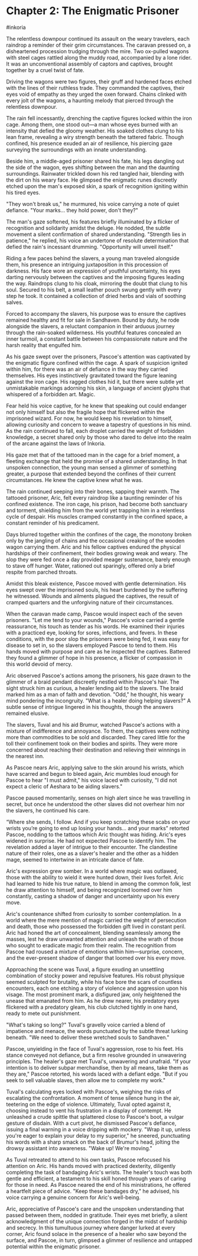 # Chapter 2: The Enigmatic Prisoner

#inkoria

The relentless downpour continued its assault on the weary travelers, each raindrop a reminder of their grim circumstances. The caravan pressed on, a disheartened procession trudging through the mire. Two ox-pulled wagons with steel cages rattled along the muddy road, accompanied by a lone rider. It was an unconventional assembly of captors and captives, brought together by a cruel twist of fate.

Driving the wagons were two figures, their gruff and hardened faces etched with the lines of their ruthless trade. They commanded the captives, their eyes void of empathy as they urged the oxen forward. Chains clinked with every jolt of the wagons, a haunting melody that pierced through the relentless downpour.

The rain fell incessantly, drenching the captive figures locked within the iron cage. Among them, one stood out—a man whose eyes burned with an intensity that defied the gloomy weather. His soaked clothes clung to his lean frame, revealing a wiry strength beneath the tattered fabric. Though confined, his presence exuded an air of resilience, his piercing gaze surveying the surroundings with an innate understanding.

Beside him, a middle-aged prisoner shared his fate, his legs dangling out the side of the wagon, eyes shifting between the man and the daunting surroundings. Rainwater trickled down his red tangled hair, blending with the dirt on his weary face. He glimpsed the enigmatic runes discreetly etched upon the man's exposed skin, a spark of recognition igniting within his tired eyes.

"They won't break us," he murmured, his voice carrying a note of quiet defiance. "Your marks... they hold power, don't they?"

The man's gaze softened, his features briefly illuminated by a flicker of recognition and solidarity amidst the deluge. He nodded, the subtle movement a silent confirmation of shared understanding. "Strength lies in patience," he replied, his voice an undertone of resolute determination that defied the rain's incessant drumming. "Opportunity will unveil itself."

Riding a few paces behind the slavers, a young man traveled alongside them, his presence an intriguing juxtaposition in this procession of darkness. His face wore an expression of youthful uncertainty, his eyes darting nervously between the captives and the imposing figures leading the way. Raindrops clung to his cloak, mirroring the doubt that clung to his soul. Secured to his belt, a small leather pouch swung gently with every step he took. It contained a collection of dried herbs and vials of soothing salves.

Forced to accompany the slavers, his purpose was to ensure the captives remained healthy and fit for sale in Sandhaven. Bound by duty, he rode alongside the slavers, a reluctant companion in their arduous journey through the rain-soaked wilderness. His youthful features concealed an inner turmoil, a constant battle between his compassionate nature and the harsh reality that engulfed him.

As his gaze swept over the prisoners, Pascoe's attention was captivated by the enigmatic figure confined within the cage. A spark of suspicion ignited within him, for there was an air of defiance in the way they carried themselves. His eyes instinctively gravitated toward the figure leaning against the iron cage. His ragged clothes hid it, but there were subtle yet unmistakable markings adorning his skin, a language of ancient glyphs that whispered of a forbidden art. Magic.

Fear held his voice captive, for he knew that speaking out could endanger not only himself but also the fragile hope that flickered within the imprisoned wizard. For now, he would keep his revelation to himself, allowing curiosity and concern to weave a tapestry of questions in his mind. As the rain continued to fall, each droplet carried the weight of forbidden knowledge, a secret shared only by those who dared to delve into the realm of the arcane against the laws of Inkoria.

His gaze met that of the tattooed man in the cage for a brief moment, a fleeting exchange that held the promise of a shared understanding. In that unspoken connection, the young man sensed a glimmer of something greater, a purpose that extended beyond the confines of their current circumstances. He knew the captive knew what he was.

The rain continued seeping into their bones, sapping their warmth. The tattooed prisoner, Aric, felt every raindrop like a taunting reminder of his confined existence. The iron cage, his prison, had become both sanctuary and torment, shielding him from the world yet trapping him in a relentless cycle of despair. His muscles cramped constantly in the confined space, a constant reminder of his predicament.

Days blurred together within the confines of the cage, the monotony broken only by the jangling of chains and the occasional creaking of the wooden wagon carrying them. Aric and his fellow captives endured the physical hardships of their confinement, their bodies growing weak and weary. The slop they were fed once a day provided meager sustenance, barely enough to stave off hunger. Water, rationed out sparingly, offered only a brief respite from parched throats.

Amidst this bleak existence, Pascoe moved with gentle determination. His eyes swept over the imprisoned souls, his heart burdened by the suffering he witnessed. Wounds and ailments plagued the captives, the result of cramped quarters and the unforgiving nature of their circumstances.

When the caravan made camp, Pascoe would inspect each of the seven prisoners. "Let me tend to your wounds," Pascoe's voice carried a gentle reassurance, his touch as tender as his words. He examined their injuries with a practiced eye, looking for sores, infections, and fevers. In these conditions, with the poor slop the prisoners were being fed, it was easy for disease to set in, so the slavers employed Pascoe to tend to them. His hands moved with purpose and care as he inspected the captives. Battered  they found a glimmer of hope in his presence, a flicker of compassion in this world devoid of mercy.

Aric observed Pascoe's actions among the prisoners, his gaze drawn to the glimmer of a braid pendant discreetly nestled within Pascoe's hair. The sight struck him as curious, a healer lending aid to the slavers. The braid marked him as a man of faith and devotion. "Odd," he thought, his weary mind pondering the incongruity. "What is a healer doing helping slavers?" A subtle sense of intrigue lingered in his thoughts, though the answers remained elusive.

The slavers, Tuval and his aid Brumur, watched Pascoe's actions with a mixture of indifference and annoyance. To them, the captives were nothing more than commodities to be sold and discarded. They cared little for the toll their confinement took on their bodies and spirits. They were more concerned about reaching their destination and relieving their winnings in the nearest inn.

As Pascoe nears Aric, applying salve to the skin around his wrists, which have scarred and begun to bleed again, Aric mumbles loud enough for Pascoe to hear "I must admit," his voice laced with curiosity, "I did not expect a cleric of Aeshara to be aiding slavers."

Pascoe paused momentarily, senses on high alert since he was travelling in secret, but once he understood the other slaves did not overhear him nor the slavers, he continued his care.

“Where she sends, I follow. And if you keep scratching these scabs on your wrists you’re going to end up losing your hands... and your marks” retorted Pascoe, nodding to the tattoos which Aric thought was hiding. Aric's eyes widened in surprise. He had not expected Pascoe to identify him. The revelation added a layer of intrigue to their encounter. The clandestine nature of their roles, one as a slaver's healer and the other as a hidden mage, seemed to intertwine in an intricate dance of fate.

Aric's expression grew somber. In a world where magic was outlawed, those with the ability to wield it were hunted down, their lives forfeit. Aric had learned to hide his true nature, to blend in among the common folk, lest he draw attention to himself, and being recognized loomed over him constantly, casting a shadow of danger and uncertainty upon his every move.

Aric's countenance shifted from curiosity to somber contemplation. In a world where the mere mention of magic carried the weight of persecution and death, those who possessed the forbidden gift lived in constant peril. Aric had honed the art of concealment, blending seamlessly among the masses, lest he draw unwanted attention and unleash the wrath of those who sought to eradicate magic from their realm. The recognition from Pascoe had roused a mixture of emotions within him—surprise, concern, and the ever-present shadow of danger that loomed over his every move.

Approaching the scene was Tuval, a figure exuding an unsettling combination of stocky power and repulsive features. His robust physique seemed sculpted for brutality, while his face bore the scars of countless encounters, each one etching a story of violence and aggression upon his visage. The most prominent mark, a disfigured jaw, only heightened the unease that emanated from him. As he drew nearer, his predatory eyes flickered with a predatory gleam, his club clutched tightly in one hand, ready to mete out punishment.

"What's taking so long?" Tuval's gravelly voice carried a blend of impatience and menace, the words punctuated by the subtle threat lurking beneath. "We need to deliver these wretched souls to Sandhaven."

Pascoe, unyielding in the face of Tuval's aggression, rose to his feet. His stance conveyed not defiance, but a firm resolve grounded in unwavering principles. The healer's gaze met Tuval's, unwavering and unafraid. "If your intention is to deliver subpar merchandise, then by all means, take them as they are," Pascoe retorted, his words laced with a defiant edge. "But if you seek to sell valuable slaves, then allow me to complete my work."

Tuval's calculating eyes locked with Pascoe's, weighing the risks of escalating the confrontation. A moment of tense silence hung in the air, teetering on the edge of violence. Ultimately, Tuval opted against it, choosing instead to vent his frustration in a display of contempt. He unleashed a crude spittle that splattered close to Pascoe's boot, a vulgar gesture of disdain. With a curt pivot, he dismissed Pascoe's defiance, issuing a final warning in a voice dripping with mockery. "Wrap it up, unless you're eager to explain your delay to my superior," he sneered, punctuating his words with a sharp smack on the back of Brumur's head, jolting the drowsy assistant into awareness. "Wake up! We're moving."

As Tuval retreated to attend to his own tasks, Pascoe refocused his attention on Aric. His hands moved with practiced dexterity, diligently completing the task of bandaging Aric's wrists. The healer's touch was both gentle and efficient, a testament to his skill honed through years of caring for those in need. As Pascoe neared the end of his ministrations, he offered a heartfelt piece of advice. "Keep these bandages dry," he advised, his voice carrying a genuine concern for Aric's well-being.

Aric, appreciative of Pascoe's care and the unspoken understanding that passed between them, nodded in gratitude. Their eyes met briefly, a silent acknowledgment of the unique connection forged in the midst of hardship and secrecy. In this tumultuous journey where danger lurked at every corner, Aric found solace in the presence of a healer who saw beyond the surface, and Pascoe, in turn, glimpsed a glimmer of resilience and untapped potential within the enigmatic prisoner.